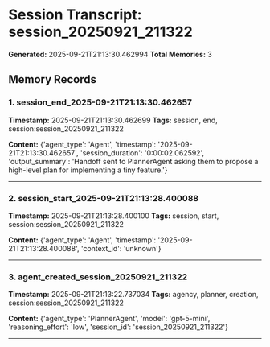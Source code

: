 # Session Transcript: session_20250921_211322

**Generated:** 2025-09-21T21:13:30.462994
**Total Memories:** 3

## Memory Records

### 1. session_end_2025-09-21T21:13:30.462657

**Timestamp:** 2025-09-21T21:13:30.462699
**Tags:** session, end, session:session_20250921_211322

**Content:** {'agent_type': 'Agent', 'timestamp': '2025-09-21T21:13:30.462657', 'session_duration': '0:00:02.062592', 'output_summary': 'Handoff sent to PlannerAgent asking them to propose a high-level plan for implementing a tiny feature.'}

---

### 2. session_start_2025-09-21T21:13:28.400088

**Timestamp:** 2025-09-21T21:13:28.400100
**Tags:** session, start, session:session_20250921_211322

**Content:** {'agent_type': 'Agent', 'timestamp': '2025-09-21T21:13:28.400088', 'context_id': 'unknown'}

---

### 3. agent_created_session_20250921_211322

**Timestamp:** 2025-09-21T21:13:22.737034
**Tags:** agency, planner, creation, session:session_20250921_211322

**Content:** {'agent_type': 'PlannerAgent', 'model': 'gpt-5-mini', 'reasoning_effort': 'low', 'session_id': 'session_20250921_211322'}

---

